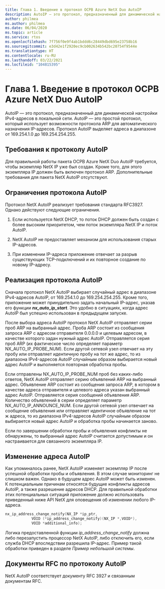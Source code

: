 ```yaml
---
title: Глава 1. Введение в протокол ОСРВ Azure NetX Duo AutoIP
description: AutoIP — это протокол, предназначенный для динамической настройки IPv4-адресов в локальной сети. Для правильной работы пакета ОСРВ Azure NetX Duo AutoIP требуется, чтобы экземпляр NetX IP уже был создан.
author: philmea
ms.author: philmea
ms.date: 06/04/2020
ms.topic: article
ms.service: rtos
ms.openlocfilehash: 7f756f0e9f4ab1bddd6c28449dbd695e23758b16
ms.sourcegitcommit: e3d42e1f2920ec9cb002634b542bc20754f9544e
ms.translationtype: HT
ms.contentlocale: ru-RU
ms.lasthandoff: 03/22/2021
ms.locfileid: "104815395"
---
```

# <a name="chapter-1---introduction-to-azure-rtos-netx-duo-autoip"></a>Глава 1. Введение в протокол ОСРВ Azure NetX Duo AutoIP

AutoIP — это протокол, предназначенный для динамической настройки IPv4-адресов в локальной сети. AutoIP — это простой протокол, который использует возможности протокола ARP для автоматического назначения IP-адресов. Протокол AutoIP выделяет адреса в диапазоне от 169.254.1.0 до 169.254.254.255.

## <a name="autoip-requirements"></a>Требования к протоколу AutoIP

Для правильной работы пакета ОСРВ Azure NetX Duo AutoIP требуется, чтобы экземпляр NetX IP уже был создан. Кроме того, для этого экземпляра IP должен быть включен протокол ARP. Дополнительные требования для пакета NetX AutoIP отсутствуют.

## <a name="autoip-constraints"></a>Ограничения протокола AutoIP

Протокол NetX AutoIP реализует требования стандарта RFC3927. Однако действуют следующие ограничения.

1. Если используется NetX DHCP, то поток DHCP должен быть создан с более высоким приоритетом, чем поток экземпляра NetX IP и поток AutoIP.

1. NetX AutoIP не предоставляет механизм для использования старых IP-адресов.

1. При изменении IP-адреса приложение отвечает за разрыв существующих TCP-подключений и их повторное создание по новому IP-адресу.

## <a name="autoip-protocol-implementation"></a>Реализация протокола AutoIP

Сначала протокол NetX AutoIP выбирает случайный адрес в диапазоне IPv4-адресов AutoIP, от 169.254.1.0 до 169.254.254.255. Кроме того, приложение может принудительно задать начальный IP-адрес, указав его функции ***nx_auto_ip_start***. Это удобно в ситуациях, когда адрес AutoIP был успешно использован в предыдущем запуске.

После выбора адреса AutoIP протокол NetX AutoIP отправляет серии проб ARP на выбранный адрес. Проба ARP состоит из сообщения запроса ARP с адресом отправителя 0.0.0.0 и целевым адресом, в качестве которого задан нужный адрес AutoIP. Отправляется серия проб ARP (их фактическое число определяет параметр NX_AUTO_IP_PROBE_NUM). Если другой сетевой узел отвечает на эту пробу или отправляет идентичную пробу на тот же адрес, то из диапазона IPv4-адресов AutoIP случайным образом выбирается новый адрес AutoIP и выполняется повторная обработка пробы.

Если отправлены NX_AUTO_IP_PROBE_NUM проб без каких-либо ответов, NetX AutoIP отправляет серию объявлений ARP на выбранный адрес. Объявление ARP состоит из сообщения запроса ARP, в котором в качестве адреса отправителя и целевого адреса указан выбранный адрес AutoIP. Отправляется серия сообщений объявления ARP. Количество объявлений в серии определяет параметр NX_AUTO_IP_ANNOUNCE_NUM. Если другой сетевой узел отвечает на сообщение объявления или отправляет идентичное объявление на тот ж адреса, то из диапазона IPv4-адресов AutoIP случайным образом выбирается новый адрес AutoIP и обработка пробы начинается заново.

Если по завершении обработки пробы и объявления конфликты не обнаружены, то выбранный адрес AutoIP считается допустимым и он настраивается для связанного экземпляра IP.

## <a name="autoip-address-change"></a>Изменение адреса AutoIP

Как упоминалось ранее, NetX AutoIP изменяет экземпляр IP после успешной обработки пробы и объявления. В этом случае мониторинг не слишком важен. Однако в будущем адрес AutoIP может быть изменен. К потенциальным причинам относятся будущие конфликты адресов AutoIP, а также разрешение адресов DHCP. Для правильной обработки этих потенциальных ситуаций приложение должно использовать приведенный ниже API NetX для оповещения об изменении любого IP-адреса.

```c
nx_ip_address_change_notify(NX_IP *ip_ptr,
            VOID (*ip_address_change_notify)(NX_IP *,VOID*),
            VOID *additional_info);
```

Логика предоставленной функции *ip_address_change_notify* должна либо перезапустить процессор NetX AutoIP, либо отключить его, если служба DHCP впоследствии разрешила IP-адрес. Пример такой обработки приведен в разделе *Пример небольшой системы*.

## <a name="autoip-rfcs"></a>Документы RFC по протоколу AutoIP

NetX AutoIP соответствует документу RFC 3927 и связанным документам RFC.